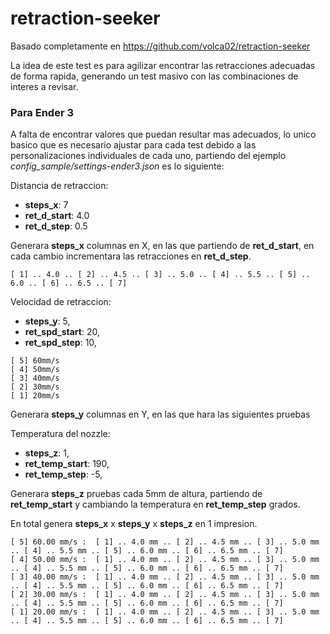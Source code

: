 # retraction-seeker

Basado completamente en https://github.com/volca02/retraction-seeker

La idea de este test es para agilizar encontrar las retracciones adecuadas de forma rapida, generando un test masivo con las combinaciones de interes a revisar.

### Para Ender 3

A falta de encontrar valores que puedan resultar mas adecuados, lo unico basico que es necesario ajustar para cada test debido a las personalizaciones individuales de cada uno, partiendo del ejemplo *config_sample/settings-ender3.json* es lo siguiente:

Distancia de retraccion:
- **steps_x**: 7
- **ret_d_start**: 4.0
- **ret_d_step**: 0.5

Generara **steps_x** columnas en X, en las que partiendo de **ret_d_start**, en cada cambio incrementara las retracciones en **ret_d_step**. 

```
[ 1] .. 4.0 .. [ 2] .. 4.5 .. [ 3] .. 5.0 .. [ 4] .. 5.5 .. [ 5] .. 6.0 .. [ 6] .. 6.5 .. [ 7]
```

Velocidad de retraccion:
- **steps_y**: 5,
- **ret_spd_start**: 20,
- **ret_spd_step**: 10,

```
[ 5] 60mm/s
[ 4] 50mm/s
[ 3] 40mm/s
[ 2] 30mm/s
[ 1] 20mm/s
```

Generara **steps_y** columnas en Y, en las que hara las siguientes pruebas

Temperatura del nozzle:
- **steps_z**: 1,
- **ret_temp_start**: 190,
- **ret_temp_step**: -5,

Generara **steps_z** pruebas cada 5mm de altura, partiendo de **ret_temp_start** y cambiando la temperatura en **ret_temp_step** grados.   

En total genera **steps_x** x **steps_y** x **steps_z** en 1 impresion.

```
[ 5] 60.00 mm/s :  [ 1] .. 4.0 mm .. [ 2] .. 4.5 mm .. [ 3] .. 5.0 mm .. [ 4] .. 5.5 mm .. [ 5] .. 6.0 mm .. [ 6] .. 6.5 mm .. [ 7]
[ 4] 50.00 mm/s :  [ 1] .. 4.0 mm .. [ 2] .. 4.5 mm .. [ 3] .. 5.0 mm .. [ 4] .. 5.5 mm .. [ 5] .. 6.0 mm .. [ 6] .. 6.5 mm .. [ 7]
[ 3] 40.00 mm/s :  [ 1] .. 4.0 mm .. [ 2] .. 4.5 mm .. [ 3] .. 5.0 mm .. [ 4] .. 5.5 mm .. [ 5] .. 6.0 mm .. [ 6] .. 6.5 mm .. [ 7]
[ 2] 30.00 mm/s :  [ 1] .. 4.0 mm .. [ 2] .. 4.5 mm .. [ 3] .. 5.0 mm .. [ 4] .. 5.5 mm .. [ 5] .. 6.0 mm .. [ 6] .. 6.5 mm .. [ 7]
[ 1] 20.00 mm/s :  [ 1] .. 4.0 mm .. [ 2] .. 4.5 mm .. [ 3] .. 5.0 mm .. [ 4] .. 5.5 mm .. [ 5] .. 6.0 mm .. [ 6] .. 6.5 mm .. [ 7]
```
